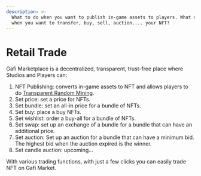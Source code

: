 ```yaml
---
description: >-
  What to do when you want to publish in-game assets to players. What do you do
  when you want to transfer, buy, sell, auction.... your NFT?
---
```


# Retail Trade

Gafi Marketplace is a decentralized, transparent, trust-free place where Studios and Players can:

1. NFT Publishing: converts in-game assets to NFT and allows players to do [Transparent Random Mining](https://wiki.gafi.network/learn/web3-gaming/transparent-random-mining).
2. Set price: set a price for NFTs.
3. Set bundle: set an all-in price for a bundle of NFTs.
4. Set buy: place a buy NFTs.
5. Set wishlist: order a buy-all for a bundle of NFTs.
6. Set swap: set up an exchange of a bundle for a bundle that can have an additional price.
7. Set auction: Set up an auction for a bundle that can have a minimum bid. The highest bid when the auction expired is the winner.
8. Set candle auction: upcoming...

With various trading functions, with just a few clicks you can easily trade NFT on Gafi Market.
